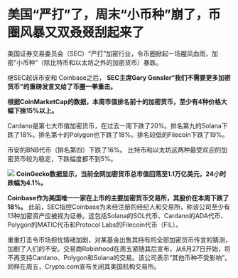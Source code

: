 

# 美国“严打”了，周末“小币种”崩了，币圈风暴又双叒叕刮起来了

美国证券交易委员会（SEC）“严打”加密行业，令币圈掀起一场腥风血雨，加密“小币种”（除比特币和以太坊之外的加密货币）暴跌。

继SEC起诉币安和 Coinbase之后， **SEC主席Gary Gensler“我们不需要更多加密货币”的重磅发言又给了币圈一拳重击。**

**根据CoinMarketCap的数据，本周市值排名前十的加密货币，至少有4种价格大幅下挫15%以上。**

Cardano是第七大市值加密货币，在过去一周下跌了20%。排名第九的Solana下跌了18%。排名第十的Polygon也下跌了18%。排名较低的Filecoin下跌了19%。

币安的BNB代币（排名第四）下跌了16%。 比特币和以太坊这两种最受欢迎的加密货币较为稳定，下跌幅度都不到5%。

![](https://inews.gtimg.com/om_bt/OTk7qMLRNVYu7PsffjgsYHpHfVzih4K-U3e1ISHATKpBYAA/1000)
**CoinGecko数据显示，当前全网加密货币总市值回落至1.1万亿美元，24小时跌幅为4.1%。**

**Coinbase作为美国唯一一家在上市的主要加密货币交易所，其股价在本周下跌了18%。**
此前，SEC指控Coinbase为未经注册的经纪人和交易所，称该公司至少有13种加密资产应被视为证券。这包括Solana的SOL代币、Cardano的ADA代币、Polygon的MATIC代币和Protocol
Labs的Filecoin代币（FIL）。

重重打击令市场担忧情绪加剧，对某基金出售其持有的全部加密货币传言的猜测，加剧了人们的不安。交易商Robinhood在周五紧随其后宣布，从6月27日开始，将不再支持Cardano、Polygon和Solana的交易。该公司表示“其他币种不受影响”。同样在周五，Crypto.com宣布关闭其美国机构交易所。

